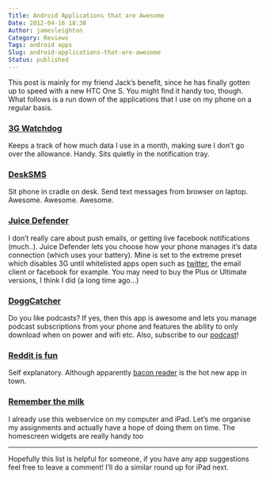 ```yaml
---
Title: Android Applications that are Awesome
Date: 2012-04-16 18:38
Author: jamesleighton
Category: Reviews
Tags: android apps
Slug: android-applications-that-are-awesome
Status: published
---
```


This post is mainly for my friend Jack’s benefit, since he has finally gotten up to speed with a new HTC One S. You might find it handy too, though. What follows is a run down of the applications that I use on my phone on a regular basis.

### [3G Watchdog](https://play.google.com/store/apps/details?id=net.rgruet.android.g3watchdog)

Keeps a track of how much data I use in a month, making sure I don’t go over the allowance. Handy. Sits quietly in the notification tray.

### [DeskSMS](https://play.google.com/store/apps/details?id=com.koushikdutta.desktopsms&feature=search_result)

Sit phone in cradle on desk. Send text messages from browser on laptop. Awesome. Awesome. Awesome.

### [Juice Defender](https://play.google.com/store/apps/details?id=com.latedroid.juicedefender)

I don’t really care about push emails, or getting live facebook notifications (much..). Juice Defender lets you choose how your phone manages it’s data connection (which uses your battery). Mine is set to the extreme preset which disables 3G until whitelisted apps open such as [twitter](http://www.twitter.com/geekyjames), the email client or facebook for example. You may need to buy the Plus or Ultimate versions, I think I did (a long time ago…)

### [DoggCatcher](https://play.google.com/store/apps/details?id=com.snoggdoggler.android.applications.doggcatcher.v1_0)

Do you like podcasts? If yes, then this app is awesome and lets you manage podcast subscriptions from your phone and features the ability to only download when on power and wifi etc. Also, subscribe to our [podcast](www.theunnamedpodcast.co.uk)!

### [Reddit is fun](https://play.google.com/store/apps/details?id=com.andrewshu.android.reddit)

Self explanatory. Although apparently [bacon reader](https://play.google.com/store/apps/details?id=com.onelouder.baconreader&) is the hot new app in town.

### [Remember the milk](https://play.google.com/store/apps/details?id=com.rememberthemilk.MobileRTM&feature=search_result)

I already use this webservice on my computer and iPad. Let’s me organise my assignments and actually have a hope of doing them on time. The homescreen widgets are really handy too  

------------------------------------------------------------------------

Hopefully this list is helpful for someone, if you have any app suggestions feel free to leave a comment! I’ll do a similar round up for iPad next.

